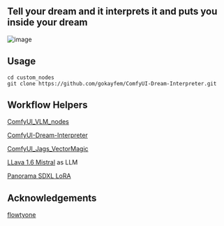 ## Tell your dream and it interprets it and puts you inside your dream
![image](https://github.com/gokayfem/ComfyUI-Dream-Interpreter/assets/88277926/668985f9-9211-47f5-b489-22821c97c003)

## Usage
```
cd custom_nodes
git clone https://github.com/gokayfem/ComfyUI-Dream-Interpreter.git
```
## Workflow Helpers
[ComfyUI_VLM_nodes](https://github.com/gokayfem/ComfyUI_VLM_nodes)

[ComfyUI-Dream-Interpreter](https://github.com/gokayfem/ComfyUI-Dream-Interpreter)

[ComfyUI_Jags_VectorMagic](https://github.com/jags111/ComfyUI_Jags_VectorMagic)

[LLava 1.6 Mistral](https://huggingface.co/cjpais/llava-1.6-mistral-7b-gguf/resolve/main/llava-v1.6-mistral-7b.Q5_K_M.gguf?download=true) as LLM

[Panorama SDXL LoRA](https://civitai.com/models/118025/360redmond-a-360-view-panorama-lora-for-sd-xl-10)

## Acknowledgements
[flowtyone](https://github.com/flowtyone/ComfyUI-Flowty-TripoSR)
